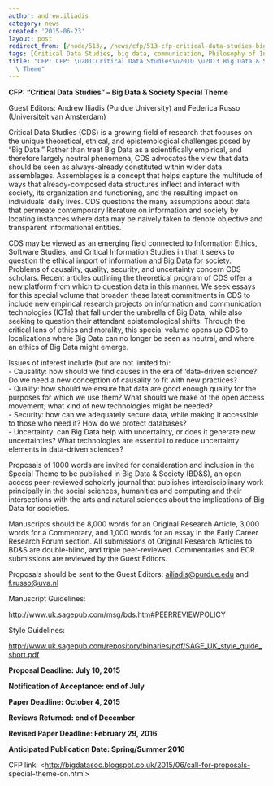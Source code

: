 ```yaml
---
author: andrew.iliadis
category: news
created: '2015-06-23'
layout: post
redirect_from: [/node/513/, /news/cfp/513-cfp-critical-data-studies-big-data-society-special-theme/]
tags: [Critical Data Studies, big data, communication, Philosophy of Information]
title: "CFP: CFP: \u201CCritical Data Studies\u201D \u2013 Big Data & Society Special\
  \ Theme"
---
```

**CFP: “Critical Data Studies” – Big Data & Society Special Theme**  
  
Guest Editors: Andrew Iliadis (Purdue University) and Federica Russo
(Universiteit van Amsterdam)  
  
Critical Data Studies (CDS) is a growing field of research that focuses on the
unique theoretical, ethical, and epistemological challenges posed by “Big
Data.” Rather than treat Big Data as a scientifically empirical, and therefore
largely neutral phenomena, CDS advocates the view that data should be seen as
always-already constituted within wider data assemblages. Assemblages is a
concept that helps capture the multitude of ways that already-composed data
structures inflect and interact with society, its organization and
functioning, and the resulting impact on individuals’ daily lives. CDS
questions the many assumptions about data that permeate contemporary
literature on information and society by locating instances where data may be
naively taken to denote objective and transparent informational entities.  
  
CDS may be viewed as an emerging field connected to Information Ethics,
Software Studies, and Critical Information Studies in that it seeks to
question the ethical import of information and Big Data for society. Problems
of causality, quality, security, and uncertainty concern CDS scholars. Recent
articles outlining the theoretical program of CDS offer a new platform from
which to question data in this manner. We seek essays for this special volume
that broaden these latest commitments in CDS to include new empirical research
projects on information and communication technologies (ICTs) that fall under
the umbrella of Big Data, while also seeking to question their attendant
epistemological shifts. Through the critical lens of ethics and morality, this
special volume opens up CDS to localizations where Big Data can no longer be
seen as neutral, and where an ethics of Big Data might emerge.  
  
Issues of interest include (but are not limited to):  
\- Causality: how should we find causes in the era of ‘data-driven science?’
Do we need a new conception of causality to fit with new practices?  
\- Quality: how should we ensure that data are good enough quality for the
purposes for which we use them? What should we make of the open access
movement; what kind of new technologies might be needed?  
\- Security: how can we adequately secure data, while making it accessible to
those who need it? How do we protect databases?  
\- Uncertainty: can Big Data help with uncertainty, or does it generate new
uncertainties? What technologies are essential to reduce uncertainty elements
in data-driven sciences?  
  
Proposals of 1000 words are invited for consideration and inclusion in the
Special Theme to be published in Big Data & Society (BD&S), an open access
peer-reviewed scholarly journal that publishes interdisciplinary work
principally in the social sciences, humanities and computing and their
intersections with the arts and natural sciences about the implications of Big
Data for societies.  
  
Manuscripts should be 8,000 words for an Original Research Article, 3,000
words for a Commentary, and 1,000 words for an essay in the Early Career
Research Forum section. All submissions of Original Research Articles to BD&S
are double-blind, and triple peer-reviewed. Commentaries and ECR submissions
are reviewed by the Guest Editors.  
  
Proposals should be sent to the Guest Editors: ailiadis@purdue.edu and
f.russo@uva.nl  
  
Manuscript Guidelines:  
  
<http://www.uk.sagepub.com/msg/bds.htm#PEERREVIEWPOLICY>  
  
Style Guidelines:  
  
<http://www.uk.sagepub.com/repository/binaries/pdf/SAGE_UK_style_guide_short.pdf>  
  
 **Proposal Deadline: July 10, 2015**  
  
 **Notification of Acceptance: end of July**  
  
 **Paper Deadline: October 4, 2015**  
  
 **Reviews Returned: end of December**  
  
 **Revised Paper Deadline: February 29, 2016**  
  
 **Anticipated Publication Date: Spring/Summer 2016**  
  
CFP link: <http://bigdatasoc.blogspot.co.uk/2015/06/call-for-proposals-
special-theme-on.html>

